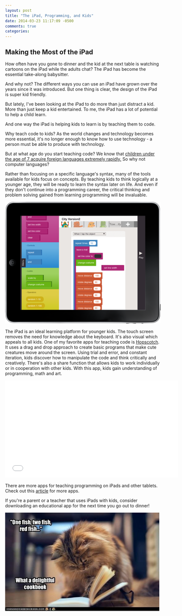 ```yaml
---
layout: post
title: "The iPad, Programming, and Kids"
date: 2014-03-23 11:17:09 -0500
comments: true
categories: 
---
```

Making the Most of the iPad
---------------------------

How often have you gone to dinner and the kid at the next table is watching cartoons on the iPad while the adults chat? The iPad has become the essential take-along babysitter.

And why not? The different ways you can use an iPad have grown over the years since it was introduced. But one thing is clear, the design of the iPad is super kid friendly.

But lately, I've been looking at the iPad to do more than just distract a kid. More than just keep a kid entertained. To me, the iPad has a lot of potential to help a child learn.

And one way the iPad is helping kids to learn is by teaching them to code.

Why teach code to kids? As the world changes and technology becomes more essential, it's no longer enough to know how to use technology - a person must be able to produce with technology. 

But at what age do you start teaching code? We know that [children under the age of 7 acquire foreign languages extremely rapidly.](http://ecap.crc.illinois.edu/pubs/katzsym/clark-b.html) So why not computer languages?

Rather than focusing on a specific language's syntax, many of the tools available for kids focus on concepts. By teaching kids to think logically at a younger age, they will be ready to learn the syntax later on life. And even if they don't continue into a programming career, the critical thinking and problem solving gained from learning programming will be invaluable.

![Hopscotch Screenshot](images/hopscotch.png)

The iPad is an ideal learning platform for younger kids. The touch screen removes the need for knowledge about the keyboard. It's also visual which appeals to all kids. One of my favorite apps for teaching code is [Hopscotch](https://www.gethopscotch.com/). It uses a drag and drop approach to create basic programs that make cute creatures move around the screen. Using trial and error, and constant iteration, kids discover how to manipulate the code and think critically and creatively. There's also a share function that allows kids to work individually or in cooperation with other kids. With this app, kids gain understanding of programming, math and art.

<iframe width="560" height="315" src="//www.youtube.com/embed/uB3tgpbIwJE?rel=0" frameborder="0" allowfullscreen></iframe>

There are more apps for teaching programming on iPads and other tablets. Check out this [article](http://ukedchat.com/2013/12/09/coding-on-tablets/) for more apps.

If you're a parent or a teacher that uses iPads with kids, consider downloading an educational app for the next time you go out to dinner!

![One Fish Cat](images/onefish.jpg)
